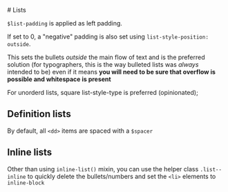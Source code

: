 # Lists

`$list-padding` is applied as left padding. 

If set to 0, a "negative" padding is also set using `list-style-position: outside`. 

This sets the bullets *outside* the main flow of text and is the preferred solution (for typographers, this is the way bulleted lists was *always* intended to be) even if it means __you will need to be sure that overflow is possible and whitespace is present__

For unorderd lists, square list-style-type is preferred (opinionated);

 
## Definition lists

By default, all `<dd>` items are spaced with a `$spacer`

## Inline lists

Other than using `inline-list()` mixin, you can use the helper class `.list--inline` to quickly delete the bullets/numbers and set the `<li>` elements to `inline-block`
